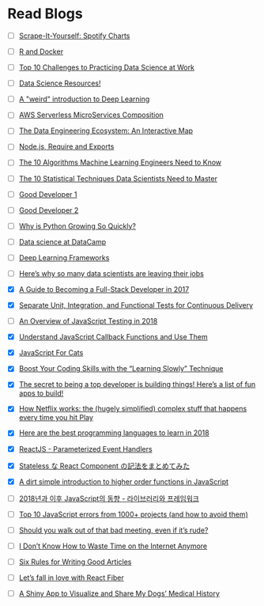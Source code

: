 # Read Blogs

- [ ] [Scrape-It-Yourself: Spotify Charts](https://datacritics.com/2018/03/20/scrape-it-yourself-spotify-charts/?utm_campaign=News&utm_medium=Community&utm_source=DataCamp.com)
- [ ] [R and Docker](http://blog.revolutionanalytics.com/2018/03/r-and-docker.html?utm_campaign=News&utm_medium=Community&utm_source=DataCamp.com)
- [ ] [Top 10 Challenges to Practicing Data Science at Work](http://businessoverbroadway.com/top-10-challenges-to-practicing-data-science-at-work?imm_mid=0fc3c6&cmp=em-data-na-na-newsltr_20180328)
- [ ] [Data Science Resources!](https://chadwgardner.com/resources/?utm_campaign=News&utm_medium=Community&utm_source=DataCamp.com)
- [ ] [A "weird" introduction to Deep Learning](https://towardsdatascience.com/a-weird-introduction-to-deep-learning-7828803693b0)
- [ ] [AWS Serverless MicroServices Composition](https://medium.com/@fastup/aws-serverless-microservices-composition-2fee7caa3431)
- [ ] [The Data Engineering Ecosystem: An Interactive Map](https://blog.insightdatascience.com/the-data-engineering-ecosystem-an-interactive-map-b682627c2534)
- [ ] [Node.js, Require and Exports](http://openmymind.net/2012/2/3/Node-Require-and-Exports/)
- [ ] [The 10 Algorithms Machine Learning Engineers Need to Know](https://gab41.lab41.org/the-10-algorithms-machine-learning-engineers-need-to-know-f4bb63f5b2fa)
- [ ] [The 10 Statistical Techniques Data Scientists Need to Master](https://towardsdatascience.com/the-10-statistical-techniques-data-scientists-need-to-master-1ef6dbd531f7)
- [ ] [Good Developer 1](https://blog.naver.com/codestates/221244867243)
- [ ] [Good Developer 2](https://blog.naver.com/codestates/221250159824)
- [ ] [Why is Python Growing So Quickly?](https://stackoverflow.blog/2017/09/14/python-growing-quickly/)
- [ ] [Data science at DataCamp](http://varianceexplained.org/r/joining-datacamp/)
- [ ] [Deep Learning Frameworks](https://engmrk.com/deep-learning-frameworks/?utm_campaign=News&utm_medium=Community&utm_source=DataCamp.com)
- [ ] [Here’s why so many data scientists are leaving their jobs](https://towardsdatascience.com/why-so-many-data-scientists-are-leaving-their-jobs-a1f0329d7ea4)
- [x] [A Guide to Becoming a Full-Stack Developer in 2017](https://medium.com/coderbyte/a-guide-to-becoming-a-full-stack-developer-in-2017-5c3c08a1600c)
- [x] [Separate Unit, Integration, and Functional Tests for Continuous Delivery](https://medium.com/pacroy/separate-unit-integration-and-functional-tests-for-continuous-delivery-f4dc240d8f2f)
- [ ] [An Overview of JavaScript Testing in 2018](https://medium.com/welldone-software/an-overview-of-javascript-testing-in-2018-f68950900bc3)
- [x] [Understand JavaScript Callback Functions and Use Them](http://javascriptissexy.com/understand-javascript-callback-functions-and-use-them/)
- [x] [JavaScript For Cats](http://jsforcats.com/)
- [x] [Boost Your Coding Skills with the “Learning Slowly” Technique](https://www.myfirstitjob.com/how-to-learn-programming/)
- [x] [The secret to being a top developer is building things! Here’s a list of fun apps to build!](https://medium.freecodecamp.org/the-secret-to-being-a-top-developer-is-building-things-heres-a-list-of-fun-apps-to-build-aac61ac0736c)
- [x] [How Netflix works: the (hugely simplified) complex stuff that happens every time you hit Play](https://medium.com/refraction-tech-everything/how-netflix-works-the-hugely-simplified-complex-stuff-that-happens-every-time-you-hit-play-3a40c9be254b)
- [x] [Here are the best programming languages to learn in 2018](https://medium.freecodecamp.org/best-programming-languages-to-learn-in-2018-ultimate-guide-bfc93e615b35)
- [x] [ReactJS - Parameterized Event Handlers](https://medium.freecodecamp.org/reactjs-pass-parameters-to-event-handlers-ca1f5c422b9)
- [x] [Stateless な React Component の記法をまとめてみた](https://qiita.com/kotaroito/items/e36ebac185b6b1d8538d)
- [x] [A dirt simple introduction to higher order functions in JavaScript](https://medium.com/humans-create-software/a-dirt-simple-introduction-to-higher-order-functions-in-javascript-b33bf9e19056)

- [ ] [2018년과 이후 JavaScript의 동향 - 라이브러리와 프레임워크](https://d2.naver.com/helloworld/3259111)
- [ ] [Top 10 JavaScript errors from 1000+ projects (and how to avoid them)](https://codeburst.io/top-10-javascript-errors-from-1000-projects-and-how-to-avoid-them-2956ce008437)
- [ ] [Should you walk out of that bad meeting, even if it’s rude?](https://medium.com/swlh/should-you-walk-out-of-that-bad-meeting-even-if-its-rude-fa2caefda6a3)
- [ ] [I Don’t Know How to Waste Time on the Internet Anymore](https://medium.com/new-york-magazine/i-dont-know-how-to-waste-time-on-the-internet-anymore-b914be649d81)
- [ ] [Six Rules for Writing Good Articles](https://medium.com/the-mission/six-rules-for-writing-good-articles-94f95be2ba3c)
- [ ] [Let’s fall in love with React Fiber](https://medium.freecodecamp.org/lets-fall-in-love-with-react-fiber-90f2e1f68ded)

- [ ] [A Shiny App to Visualize and Share My Dogs’ Medical History](https://www.jennadallen.com/post/a-shiny-app-to-visualize-and-share-my-dogs-medical-history/?utm_campaign=News&utm_medium=Community&utm_source=DataCamp.com)
